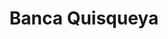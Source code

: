 ---
title: "Banca Quisqueya"
url: /santo-domingo/banca-quisqueya-avenida-coronel-juan-maria-lora-fernandez-2/
shop: lotería
---